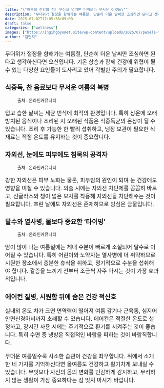 ```yaml
---
title: "\"여름철 건강의 적! 무심코 넘기면 더위보다 무서운 이것들\""
description: "무더위가 절정을 향해가는 여름철, 단순히 더운 날씨만 조심하면 된다고 생각하신다면 오산입니다. 기온 상승과 함께 건강에 위협이 될 수 있는 다양한 요인들이 도사리고 있어 각별한 주의가 필요합니다."
date: 2025-07-02T17:05:56+09:00
draft: false
categories: ["wellness"]
images: ["https://ingihgoyonet.site/wp-content/uploads/2025/07/pexels-flodahm-541216-1-768x1024.jpg", "https://ingihgoyonet.site/wp-content/uploads/2025/07/pexels-karolina-grabowska-5202453-1024x683.jpg", "https://ingihgoyonet.site/wp-content/uploads/2025/07/pexels-pixabay-416528-1-1024x731.jpg"]
author: "김현지"
---
```


<p style="font-size:18px">무더위가 절정을 향해가는 여름철, 단순히 더운 날씨만 조심하면 된다고 생각하신다면 오산입니다. 기온 상승과 함께 건강에 위협이 될 수 있는 다양한 요인들이 도사리고 있어 각별한 주의가 필요합니다.</p> <h2 >식중독, 찬 음료보다 무서운 여름의 복병</h2> <figure ><img src="https://ingihgoyonet.site/wp-content/uploads/2025/07/pexels-flodahm-541216-1-768x1024.jpg" alt="" style="aspect-ratio:16/9;object-fit:cover"/><figcaption >출처 : 온라인커뮤니티</figcaption></figure> <p style="font-size:18px">덥고 습한 날씨는 세균 번식에 최적의 환경입니다. 특히 상온에 오래 방치된 음식이나 조리된 지 오래된 식품은 식중독균의 온상이 될 수 있습니다. 조리 후 가능한 한 빨리 섭취하고, 냉장 보관이 필요한 식재료는 적정 온도를 유지하는 것이 중요합니다.</p> <h2 >자외선, 눈에도 피부에도 침묵의 공격자</h2> <figure ><img src="https://ingihgoyonet.site/wp-content/uploads/2025/07/pexels-karolina-grabowska-5202453-1024x683.jpg" alt="" style="aspect-ratio:16/9;object-fit:cover"/><figcaption >출처 : 온라인커뮤니티</figcaption></figure> <p style="font-size:18px">강한 자외선은 피부 노화는 물론, 피부암의 원인이 되며 눈 건강에도 영향을 미칠 수 있습니다. 외출 시에는 자외선 차단제를 꼼꼼히 바르고, 선글라스와 챙이 넓은 모자를 착용해 자외선을 차단해주는 것이 필요합니다. 흐린 날에도 자외선은 존재하므로 방심은 금물입니다.</p> <h2 >탈수와 열사병, 물보다 중요한 ‘타이밍’</h2> <figure ><img src="https://ingihgoyonet.site/wp-content/uploads/2025/07/pexels-pixabay-416528-1-1024x731.jpg" alt="" style="aspect-ratio:16/9;object-fit:cover"/><figcaption >출처 : 온라인커뮤니티</figcaption></figure> <p style="font-size:18px">땀이 많이 나는 여름철에는 체내 수분이 빠르게 소실되어 탈수로 이어질 수 있습니다. 특히 어린이와 노약자는 열사병에 더 취약하므로 시원한 장소에서 충분한 휴식을 취하고, 정기적으로 수분을 섭취해야 합니다. 갈증을 느끼기 전부터 조금씩 자주 마시는 것이 가장 효과적입니다.</p> <h2 >에어컨 질병, 시원함 뒤에 숨은 건강 적신호</h2> <p style="font-size:18px">실내외 온도 차가 크면 면역력이 떨어져 여름 감기나 근육통, 심지어 안면신경마비까지 초래할 수 있습니다. 에어컨은 적절한 온도로 설정하고, 장시간 사용 시에는 주기적으로 환기를 시켜주는 것이 좋습니다. 특히 수면 중 냉방은 직접적인 바람을 피하는 것이 바람직합니다.</p> <p style="font-size:18px">무더운 여름일수록 사소한 습관이 건강을 좌우합니다. 위에서 소개한 네 가지를 기억하신다면 올여름도 건강하고 활기차게 보내실 수 있습니다. 무엇보다 자신의 몸의 변화를 민감하게 감지하고, 무리하지 않는 생활이 가장 중요하다는 점 잊지 마시기 바랍니다.</p>